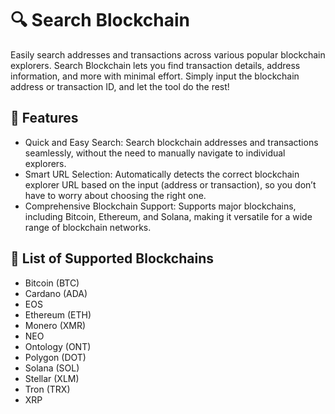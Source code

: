 # 🔍 Search Blockchain

Easily search addresses and transactions across various popular blockchain explorers. Search Blockchain lets you find transaction details, address information, and more with minimal effort. Simply input the blockchain address or transaction ID, and let the tool do the rest!

## 🌟 Features

- Quick and Easy Search: Search blockchain addresses and transactions seamlessly, without the need to manually navigate to individual explorers.
- Smart URL Selection: Automatically detects the correct blockchain explorer URL based on the input (address or transaction), so you don’t have to worry about choosing the right one.
- Comprehensive Blockchain Support: Supports major blockchains, including Bitcoin, Ethereum, and Solana, making it versatile for a wide range of blockchain networks.

## 📜 List of Supported Blockchains

- Bitcoin (BTC)
- Cardano (ADA)
- EOS
- Ethereum (ETH)
- Monero (XMR)
- NEO
- Ontology (ONT)
- Polygon (DOT)
- Solana (SOL)
- Stellar (XLM)
- Tron (TRX)
- XRP
